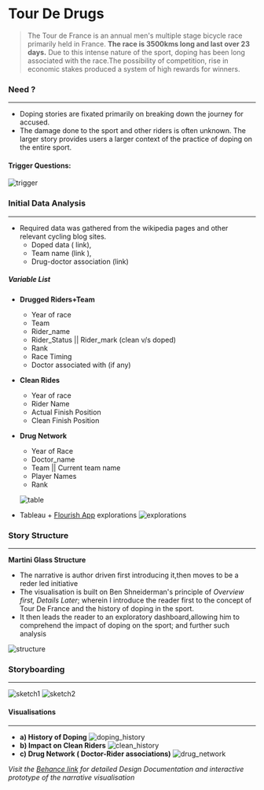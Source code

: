 # Tour De Drugs

>   The Tour de France is an annual men's multiple stage bicycle race primarily held in France. **The race is 3500kms long and last over 23 days.** 
Due to this intense nature of the sport, doping has been long associated with the race.The possibility of competition, rise in economic stakes produced a system of high rewards for winners.



### Need ?
---
  - Doping stories are fixated primarily on breaking down the journey for accused.
  - The damage done to the sport and other riders is often unknown.  The larger story provides users a larger context of the practice of doping on the entire sport. 


#### Trigger Questions:
![trigger](https://github.com/IllusionInk/tour_de_drugs/blob/master/reference_assets/tdd_git1.jpg)

### Initial Data Analysis
---
- Required data was gathered from the wikipedia pages and other relevant cycling blog sites.
    - Doped data ( link), 
    - Team name (link ), 
    - Drug-doctor association (link)
    
##### Variable List
- **Drugged Riders+Team**
  - Year of race
  - Team
  - Rider_name
  - Rider_Status || Rider_mark (clean v/s doped)
  - Rank
  - Race Timing
  - Doctor associated with (if any)
- **Clean Rides**
  - Year of race 
  - Rider Name
  - Actual Finish Position
  - Clean Finish Position
- **Drug Network**
  - Year of Race
  - Doctor_name
  - Team || Current team name
  - Player Names
  - Rank
 
  ![table](https://github.com/IllusionInk/tour_de_drugs/blob/master/reference_assets/Data%20Gathering.jpg)

- Tableau + [Flourish App](https://public.flourish.studio/visualisation/98964/) explorations
![explorations](https://github.com/IllusionInk/tour_de_drugs/blob/master/reference_assets/Sketches.jpg)

### Story Structure
---
**Martini Glass Structure**
 - The narrative is author driven first introducing it,then moves to be a reder led initiative
 - The visualisation is built on Ben Shneiderman's principle of *Overview first, Details Later*; wherein I introduce the reader first to the concept of Tour De France and the history of doping in the sport. 
 - It then leads the reader to an exploratory dashboard,allowing him to comprehend the impact of doping on the sport; and further such analysis 

![structure](https://github.com/IllusionInk/tour_de_drugs/blob/master/reference_assets/Narrative%20Structure.jpg)

### Storyboarding
---
![sketch1](https://github.com/IllusionInk/tour_de_drugs/blob/master/reference_assets/Pencil%20Sketches.jpg)
![sketch2](https://github.com/IllusionInk/tour_de_drugs/blob/master/reference_assets/Storyboarding.jpg)


#### Visualisations
---
- **a) History of Doping**
    ![doping_history](https://github.com/IllusionInk/tour_de_drugs/blob/master/viz_key/Doped%20Riders_bd1.jpg)
- **b) Impact on Clean Riders**
    ![clean_history](https://github.com/IllusionInk/tour_de_drugs/blob/master/viz_key/Clean%20Riders_bd1.jpg)
- **c) Drug Network ( Doctor-Rider associations)**
    ![drug_network](https://github.com/IllusionInk/tour_de_drugs/blob/master/viz_key/Drug%20Network%20bd1.jpg)

*Visit the [Behance link](https://www.behance.net/gallery/72687679/Tour-De-Drugs-Data-Narrative) for detailed Design Documentation and interactive prototype of the narrative visualisation*
